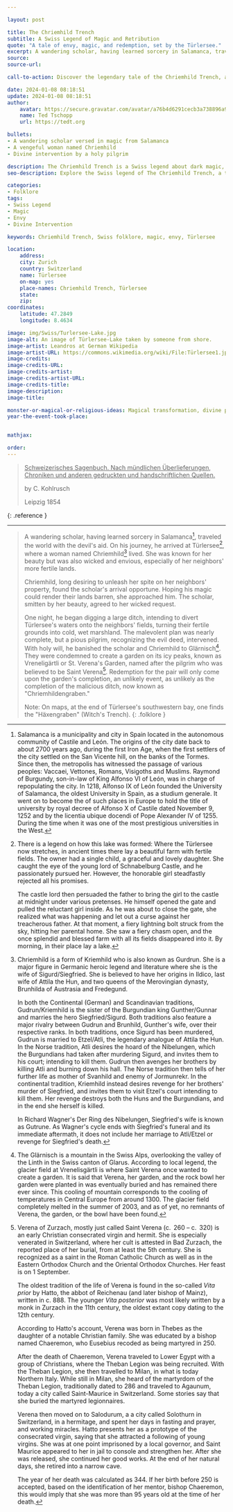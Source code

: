 ```yaml
---

layout: post

title: The Chriemhild Trench
subtitle: A Swiss Legend of Magic and Retribution
quote: "A tale of envy, magic, and redemption, set by the Türlersee."
excerpt: A wandering scholar, having learned sorcery in Salamanca, traveled the world with the devil's aid.
source:  
source-url:  

call-to-action: Discover the legendary tale of the Chriemhild Trench, a story of magic, envy, and divine intervention.

date: 2024-01-08 08:18:51
update: 2024-01-08 08:18:51
author:
    avatar: https://secure.gravatar.com/avatar/a76b4d6291cecb3a738896a971bfb903?s=512&d=mp&r=g
    name: Ted Tschopp
    url: https://tedt.org

bullets:
- A wandering scholar versed in magic from Salamanca
- A vengeful woman named Chriemhild
- Divine intervention by a holy pilgrim

description: The Chriemhild Trench is a Swiss legend about dark magic, envy, and a miraculous twist of fate by the Türlersee.
seo-description: Explore the Swiss legend of The Chriemhild Trench, a tale of dark magic, envy, and redemption by the Türlersee.

categories:
- Folklore
tags:
- Swiss Legend
- Magic
- Envy
- Divine Intervention

keywords: Chriemhild Trench, Swiss folklore, magic, envy, Türlersee

location:
    address:
    city: Zurich
    country: Switzerland
    name: Türlersee
    on-map: yes
    place-names: Chriemhild Trench, Türlersee
    state:
    zip:
coordinates:
    latitude: 47.2849
    longitude: 8.4634

image: img/Swiss/Turlersee-Lake.jpg
image-alt: An image of Türlersee-Lake taken by someone from shore.
image-artist: Leandros at German Wikipedia
image-artist-URL: https://commons.wikimedia.org/wiki/File:Türlersee1.jpg
image-credits:
image-credits-URL:
image-credits-artist: 
image-credits-artist-URL:
image-credits-title: 
image-description:
image-title:

monster-or-magical-or-religious-ideas: Magical transformation, divine punishment
year-the-event-took-place:


mathjax:

order:
---
```


> <ins>Schweizerisches Sagenbuch. Nach mündlichen Überlieferungen, Chroniken und anderen gedruckten und handschriftlichen Quellen.</ins>
> 
> by C. Kohlrusch
> 
>  Leipzig 1854
>
{: .reference }

---

> A wandering scholar, having learned sorcery in Salamanca[^1], traveled the world with the devil's aid. On his journey, he arrived at Türlersee[^2], where a woman named Chriemhild[^3] lived. She was known for her beauty but was also wicked and envious, especially of her neighbors' more fertile lands.
> 
> Chriemhild, long desiring to unleash her spite on her neighbors' property, found the scholar's arrival opportune. Hoping his magic could render their lands barren, she approached him. The scholar, smitten by her beauty, agreed to her wicked request.
> 
> One night, he began digging a large ditch, intending to divert Türlersee's waters onto the neighbors' fields, turning their fertile grounds into cold, wet marshland. The malevolent plan was nearly complete, but a pious pilgrim, recognizing the evil deed, intervened. With holy will, he banished the scholar and Chriemhild to Glärnisch[^4]. They were condemned to create a garden on its icy peaks, known as Vreneligärtli or St. Verena's Garden, named after the pilgrim who was believed to be Saint Verena[^5]. Redemption for the pair will only come upon the garden's completion, an unlikely event, as unlikely as the completion of the malicious ditch, now known as "Chriemhildengraben."
>
> Note: On maps, at the end of Türlersee's southwestern bay, one finds the "Häxengraben" (Witch's Trench).
{: .folklore }

[^1]: Salamanca is a municipality and city in Spain located in the autonomous community of Castile and León.  The origins of the city date back to about 2700 years ago, during the first Iron Age, when the first settlers of the city settled on the San Vicente hill, on the banks of the Tormes. Since then, the metropolis has witnessed the passage of various peoples: Vaccaei, Vettones, Romans, Visigoths and Muslims. Raymond of Burgundy, son-in-law of King Alfonso VI of León, was in charge of repopulating the city.  In 1218, Alfonso IX of León founded the University of Salamanca, the oldest University in Spain, as a studium generale.  It went on to become the of such places in Europe to hold the title of university by royal decree of Alfonso X of Castile dated November 9, 1252 and by the licentia ubique docendi of Pope Alexander IV of 1255. During the time when it was one of the most prestigious universities in the West. 

[^2]: There is a legend on how this lake was formed: Where the Türlersee now stretches, in ancient times there lay a beautiful farm with fertile fields. The owner had a single child, a graceful and lovely daughter. She caught the eye of the young lord of Schnabelburg Castle, and he passionately pursued her. However, the honorable girl steadfastly rejected all his promises.  <p> The castle lord then persuaded the father to bring the girl to the castle at midnight under various pretenses. He himself opened the gate and pulled the reluctant girl inside. As he was about to close the gate, she realized what was happening and let out a curse against her treacherous father. At that moment, a fiery lightning bolt struck from the sky, hitting her parental home. She saw a fiery chasm open, and the once splendid and blessed farm with all its fields disappeared into it. By morning, in their place lay a lake.

[^3]: Chriemhild is a form of Kriemhild who is also known as Gurdrun.  She is a major figure in Germanic heroic legend and literature where she is the wife of Sigurd/Siegfried. She is believed to have her origins in Ildico, last wife of Attila the Hun, and two queens of the Merovingian dynasty, Brunhilda of Austrasia and Fredegund.<p>In both the Continental (German) and Scandinavian traditions, Gudrun/Kriemhild is the sister of the Burgundian king Gunther/Gunnar and marries the hero Siegfried/Sigurd. Both traditions also feature a major rivalry between Gudrun and Brunhild, Gunther's wife, over their respective ranks. In both traditions, once Sigurd has been murdered, Gudrun is married to Etzel/Atli, the legendary analogue of Attila the Hun. In the Norse tradition, Atli desires the hoard of the Nibelungen, which the Burgundians had taken after murdering Sigurd, and invites them to his court; intending to kill them. Gudrun then avenges her brothers by killing Atli and burning down his hall. The Norse tradition then tells of her further life as mother of Svanhild and enemy of Jormunrekr. In the continental tradition, Kriemhild instead desires revenge for her brothers' murder of Siegfried, and invites them to visit Etzel's court intending to kill them. Her revenge destroys both the Huns and the Burgundians, and in the end she herself is killed.<p>In Richard Wagner's Der Ring des Nibelungen, Siegfried's wife is known as Gutrune. As Wagner's cycle ends with Siegfried's funeral and its immediate aftermath, it does not include her marriage to Atli/Etzel or revenge for Siegfried's death.

[^4]: The Glärnisch is a mountain in the Swiss Alps, overlooking the valley of the Linth in the Swiss canton of Glarus. According to local legend, the glacier field at Vrenelisgärtli is where Saint Verena once wanted to create a garden.  It is said that Verena, her garden, and the rock bowl her garden were planted in was eventually buried and has remained there ever since. This cooling of mountain corresponds to the cooling of temperatures in Central Europe from around 1300.  The glacier field completely melted in the summer of 2003, and as of yet, no remnants of Verena, the garden, or the bowl have been found.  

[^5]: Verena of Zurzach, mostly just called Saint Verena (c.  260 – c.  320) is an early Christian consecrated virgin and hermit. She is especially venerated in Switzerland, where her cult is attested in Bad Zurzach, the reported place of her burial, from at least the 5th century. She is recognized as a saint in the Roman Catholic Church as well as in the Eastern Orthodox Church and the Oriental Orthodox Churches. Her feast is on 1 September.<p>The oldest tradition of the life of Verena is found in the so-called _Vita prior_ by Hatto, the abbot of Reichenau (and later bishop of Mainz), written in c. 888. The younger _Vita posterior_ was most likely written by a monk in Zurzach in the 11th century, the oldest extant copy dating to the 12th century.<p>According to Hatto's account, Verena was born in Thebes as the daughter of a notable Christian family. She was educated by a bishop named Chaeremon, who Eusebius recoded as being martyred in 250.<p>After the death of Chaeremon, Verena traveled to Lower Egypt with a group of Christians, where the Theban Legion was being recruited. With the Theban Legion, she then travelled to Milan, in what is today Northern Italy. While still in Milan, she heard of the martyrdom of the Theban Legion, traditionally dated to 286 and traveled to Agaunum, today a city called Saint-Maurice in Switzerland.  Some stories say that she  buried the martyred legionnaires.<p>Verena then moved on to Salodurum, a a city called Solothurn in Switzerland, in a hermitage, and spent her days in fasting and prayer, and working miracles. Hatto presents her as a prototype of the consecrated virgin, saying that she attracted a following of young virgins. She was at one point imprisoned by a local governor, and Saint Maurice appeared to her in jail to console and strengthen her. After she was released, she continued her good works. At the end of her natural days, she retired into a narrow cave.<p>The year of her death was calculated as 344.  If her birth before 250 is accepted, based on the identification of her mentor, bishop Chaeremon, this would imply that she was more than 95 years old at the time of her death.